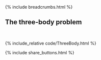 {% include breadcrumbs.html %}

## The three-body problem
<div class="header_line"><br/></div>

{% include_relative code/ThreeBody.html %}

<p style="clear:both;"></p>

{% include share_buttons.html %}